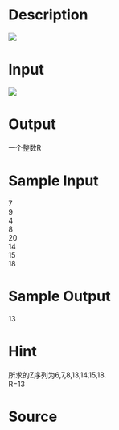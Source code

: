 
# Description

<div class="content"><img border="0" src="/source/bzoj/1367/img/aHR0cHM6Ly9seWRzeS5jb20vSnVkZ2VPbmxpbmUvaW1hZ2VzLzEzNjdfMS5qcGc=.jpg"/></div>

# Input

<div class="content"><img border="0" src="/source/bzoj/1367/img/aHR0cHM6Ly9seWRzeS5jb20vSnVkZ2VPbmxpbmUvaW1hZ2VzLzEzNjdfMi5qcGc=.jpg"/></div>

# Output

<div class="content">一个整数R</div>

# Sample Input

<div class="content"><span class="sampledata">7<br/>
9<br/>
4<br/>
8<br/>
20<br/>
14<br/>
15<br/>
18</span></div>

# Sample Output

<div class="content"><span class="sampledata">13</span></div>

# Hint

<div class="content"><p>所求的Z序列为6,7,8,13,14,15,18.<br/>
R=13</p></div>

# Source

<div class="content"><p><a href="problemset.php?search="></a></p></div>

